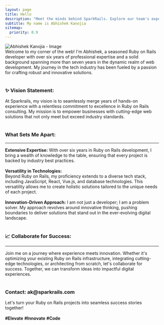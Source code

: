 ```yaml
---
layout: page
title: Hello
description: "Meet the minds behind SparkRails. Explore our team's expertise and insights. Discover a passion \for excellence in Ruby on Rails development. Learn more now!"
subtitle: My name is Abhishek Kanojia
sitemap:
  priority: 0.9
---
```


<img src="{{ '/assets/img/avatar.jpg' | prepend: site.baseurl }}" alt="Abhishek Kanojia - Image" id="about-img">

<div id="describe-text">
	<div class='justify'>
		<div class='para'> Welcome to my corner of the web! I'm Abhishek, a seasoned Ruby on Rails developer with over six years of professional expertise and a solid background spanning more than seven years in the dynamic realm of web development. My journey in the tech industry has been fueled by a passion for crafting robust and innovative solutions.</div>
	</div>
	<br/>
	<div class='justify'>
		<h3><b>✨ Vision Statement:</b></h3>
		<div class="para">At Sparkrails, my vision is to seamlessly merge years of hands-on experience with a relentless commitment to excellence in Ruby on Rails consulting. My mission is to empower businesses with cutting-edge web solutions that not only meet but exceed industry standards.</div>
	</div>
	<br/>
	<div class='justify para'>
		<h3><b>What Sets Me Apart:</b></h3>
		<hr/>
		<div class="para"><strong>Extensive Expertise:</strong> With over six years in Ruby on Rails development, I bring a wealth of knowledge to the table, ensuring that every project is backed by industry best practices.</div>
		<br/>
		<strong>Versatility in Technologies:</strong>
		<div class="para">Beyond Ruby on Rails, my proficiency extends to a diverse tech stack, including JavaScript, React, Vue.js, and database technologies. This versatility allows me to create holistic solutions tailored to the unique needs of each project.</div>
		<br/>
		<strong>Innovation-Driven Approach:</strong> I am not just a developer; I am a problem solver. My approach revolves around innovative thinking, pushing boundaries to deliver solutions that stand out in the ever-evolving digital landscape.
	</div>
	<br/>
	<div class='justify para'>
		<h3><b>📈 Collaborate for Success:</b></h3>
		<hr/>
		<div>Join me on a journey where experience meets innovation. Whether it's optimizing your existing Ruby on Rails infrastructure, integrating cutting-edge technologies, or architecting from scratch, let's collaborate for success. Together, we can transform ideas into impactful digital experiences.</div>
	</div>
	<br/>
	<div class='justify para'>
		<h3>Contact: <strong>ak@sparkrails.com</strong></h3>
		<div>Let's turn your Ruby on Rails projects into seamless success stories together!</div>
		<br/>
		<div class='text-center'>
		<strong>#Elevate</strong> <strong>#Innovate</strong> <strong>#Code</strong>	
		</div>
	</div>

</div>
